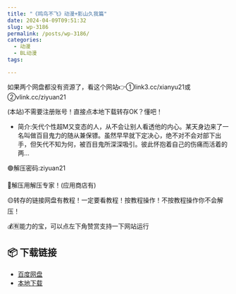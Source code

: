 ```yaml
---
title: "《鸣鸟不飞》动漫+影山久我篇"
date: 2024-04-09T09:51:32
slug: wp-3186
permalink: /posts/wp-3186/
categories:
  - 动漫
  - BL动漫
tags:

---
```


如果两个网盘都没有资源了，看这个网站👉①link3.cc/xianyu21或②vlink.cc/ziyuan21

(本站)不需要注册账号！直接点本地下载转存OK？懂吧！

*   简介:矢代个性超M又变态的人，从不会让别人看透他的内心。某天身边来了一名叫做百目鬼力的随从兼保镖。虽然早早就下定决心，绝不对不会对部下出手，但矢代不知为何，被百目鬼所深深吸引。彼此怀抱着自己的伤痛而活着的两…

🟢解压密码:ziyuan21

🔵解压用解压专家！(应用商店有)

🟡转存的链接网盘有教程！一定要看教程！按教程操作！不按教程操作你不会解压！

💰🈶能力的宝，可以点左下角赞赏支持一下网站运行

## 📦 下载链接
- [百度网盘](https://blziyuan21.com/pay-download/3186?key=48935a14d4&down_id=0)
- [本地下载](https://blziyuan21.com/pay-download/3186?key=48935a14d4&down_id=1)

